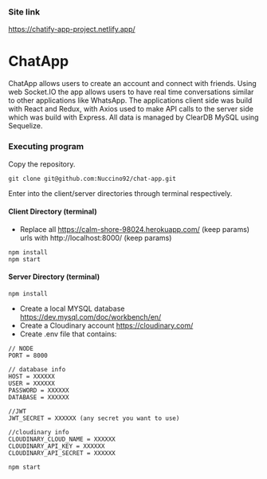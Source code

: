 ### Site link
https://chatify-app-project.netlify.app/


# ChatApp

ChatApp allows users to create an account and connect with friends. Using web Socket.IO the app allows users to have real time conversations similar to other applications like WhatsApp. The applications client side was build with React and Redux, with Axios used to make API calls to the server side which was build with Express. All data is managed by ClearDB MySQL using Sequelize.


### Executing program

Copy the repository.
```
git clone git@github.com:Nuccino92/chat-app.git
```

Enter into the client/server directories through terminal respectively.

#### Client Directory (terminal)

* Replace all https://calm-shore-98024.herokuapp.com/ (keep params) urls with http://localhost:8000/ (keep params)

```
npm install
npm start
```
#### Server Directory (terminal)
```
npm install
```
* Create a local MYSQL database https://dev.mysql.com/doc/workbench/en/
* Create a Cloudinary account https://cloudinary.com/
* Create .env file that contains:
```
// NODE
PORT = 8000

// database info
HOST = XXXXXX
USER = XXXXXX
PASSWORD = XXXXXX
DATABASE = XXXXXX

//JWT
JWT_SECRET = XXXXXX (any secret you want to use)

//cloudinary info
CLOUDINARY_CLOUD_NAME = XXXXXX
CLOUDINARY_API_KEY = XXXXXX
CLOUDINARY_API_SECRET = XXXXXX
```

```
npm start
```
